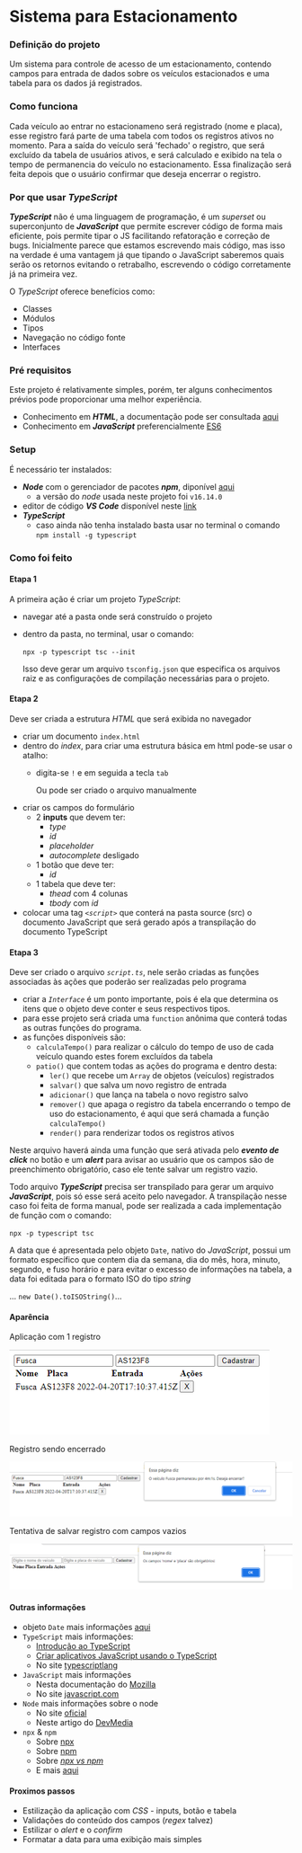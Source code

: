 # Sistema para Estacionamento

### Definição do projeto
Um sistema para controle de acesso de um estacionamento, contendo campos para entrada de dados sobre os veículos estacionados e uma tabela para os dados já registrados.

### Como funciona
Cada veículo ao entrar no estacionameno será registrado (nome e placa), esse registro fará parte de uma tabela com todos os registros ativos no momento. Para a saída do veículo será 'fechado' o registro, que será excluído da tabela de usuários ativos, e será calculado e exibido na tela o tempo de permanencia do veículo no estacionamento. Essa finalização será feita depois que o usuário confirmar que deseja encerrar o registro.

### Por que usar *TypeScript*
***TypeScript*** não é uma linguagem de programação, é um *superset* ou superconjunto de ***JavaScript*** que permite escrever código de forma mais eficiente, pois permite tipar o JS facilitando refatoração e correção de bugs. Inicialmente parece que estamos escrevendo mais código, mas isso na verdade é uma vantagem já que tipando o JavaScript saberemos quais serão os retornos evitando o retrabalho, escrevendo o código corretamente já na primeira vez.

O *TypeScript* oferece benefícios como:
- Classes
- Módulos 
- Tipos 
- Navegação no código fonte 
- Interfaces

### Pré requisitos
Este projeto é relativamente simples, porém, ter alguns conhecimentos prévios pode proporcionar uma melhor experiência.
- Conhecimento em ***HTML***, a documentação pode ser consultada [aqui](https://developer.mozilla.org/pt-BR/docs/Web/HTML)
- Conhecimento em ***JavaScript*** preferencialmente [ES6](https://www.w3schools.com/js/js_es6.asp)

### Setup
É necessário ter instalados:
- ***Node*** com o gerenciador de pacotes ***npm***, diponível [aqui](https://nodejs.org/en/)
  - a versão do *node* usada neste projeto foi `v16.14.0`
- editor de código ***VS Code*** disponível neste [link](https://code.visualstudio.com/)
- ***TypeScript*** 
  - caso ainda não tenha instalado basta usar no terminal o comando `npm install -g typescript`

### Como foi feito
#### Etapa 1
A primeira ação é criar um projeto *TypeScript*:
- navegar até a pasta onde será construído o projeto
- dentro da pasta, no terminal, usar o comando:


  `npx -p typescript tsc --init`

  Isso deve gerar um arquivo `tsconfig.json` que  especifica os arquivos raiz e as configurações de compilação necessárias para o projeto.

#### Etapa 2
Deve ser criada a estrutura *HTML* que será exibida no navegador
- criar um documento `index.html` 
- dentro do *index*, para criar uma estrutura básica em html pode-se usar o atalho:
  - digita-se `!` e em seguida a tecla `tab`

    Ou pode ser criado o arquivo manualmente
- criar os campos do formulário
  - 2 **inputs** que devem ter:
    -  *type*
    -  *id*
    -  *placeholder*
    -  *autocomplete* desligado
  - 1 botão que deve ter:
    - *id* 
  - 1 tabela que deve ter:
    - *thead* com 4 colunas
    - *tbody* com *id* 
- colocar uma tag *`<script>`* que conterá na pasta source (src) o documento JavaScript que será gerado após a transpilação do documento TypeScript

#### Etapa 3
Deve ser criado o arquivo *`script.ts`*, nele serão criadas as funções associadas às ações que poderão ser realizadas pelo programa
- criar a *`Interface`* é um ponto importante, pois é ela que determina os itens que o objeto deve conter e seus respectivos tipos.
- para esse projeto será criada uma `function` anônima que conterá todas as outras funções do programa.
- as funções disponíveis são:
  - `calculaTempo()` para realizar o cálculo do tempo de uso de cada veículo quando estes forem excluídos da tabela 
  - `patio()` que contem todas as ações do programa e dentro desta:
    - `ler()` que recebe um `Array` de objetos (veículos) registrados
    - `salvar()` que salva um novo registro de entrada
    - `adicionar()` que lança na tabela o novo registro salvo
    - `remover()` que apaga o registro da tabela encerrando o tempo de uso do estacionamento, é aqui que será chamada a função `calculaTempo()` 
    - `render()` para renderizar todos os registros ativos

Neste arquivo haverá ainda uma função que será ativada pelo ***evento de click*** no botão e um ***alert*** para avisar ao usuário que os campos são de preenchimento obrigatório, caso ele tente salvar um registro vazio.

Todo arquivo ***TypeScript*** precisa ser transpilado para gerar um arquivo ***JavaScript***, pois só esse será aceito pelo navegador. A transpilação nesse caso foi feita de forma manual, pode ser realizada a cada implementação de função com o comando:

`npx -p typescript tsc`

A data que é apresentada pelo objeto `Date`, nativo do *JavaScript*, possui um formato específico que contem dia da semana, dia do mês, hora, minuto, segundo, e fuso horário e para evitar o excesso de informações na tabela, a data foi editada para o formato ISO do tipo *string*

... `new Date().toISOString()`...

#### Aparência
Aplicação com 1 registro

![](img/layout_inicial.png)

Registro sendo encerrado

![](img/encerrando_registro.png)

Tentativa de salvar registro com campos vazios

![](img/campos_vazios.png)

#### Outras informações
- objeto `Date` mais informações [aqui](https://developer.mozilla.org/pt-BR/docs/Web/JavaScript/Reference/Global_Objects/Date)
- `TypeScript` mais informações:
  - [Introdução ao TypeScript](https://docs.microsoft.com/pt-br/learn/modules/typescript-get-started/) 
  - [Criar aplicativos JavaScript usando o TypeScript](https://docs.microsoft.com/pt-br/learn/paths/build-javascript-applications-typescript/)
  - No site [typescriptlang](https://www.typescriptlang.org/)
- `JavaScript` mais informações 
  - Nesta documentação do [Mozilla](https://developer.mozilla.org/pt-BR/docs/Web/JavaScript)
  - No site [javascript.com](https://www.javascript.com/)
- `Node` mais informações sobre o node 
  - No site [oficial](https://nodejs.org/en/about/)  
  - Neste artigo do [DevMedia](https://www.devmedia.com.br/node-js/)
- `npx` & `npm` 
  - Sobre [npx](https://nodejs.dev/learn/the-npx-nodejs-package-runner) 
  - Sobre [npm](https://nodejs.dev/learn/an-introduction-to-the-npm-package-manager)
  - Sobre [*npx vs npm*](https://medium.com/codex/are-npm-and-npx-the-same-567104f13bf0)
  - E mais [aqui](https://docs.npmjs.com/)


#### Proximos passos
- Estilização da aplicação com *CSS* - inputs, botão e tabela
- Validações do conteúdo dos campos (*regex* talvez) 
- Estilizar o *alert* e o *confirm*
- Formatar a data para uma exibição mais simples